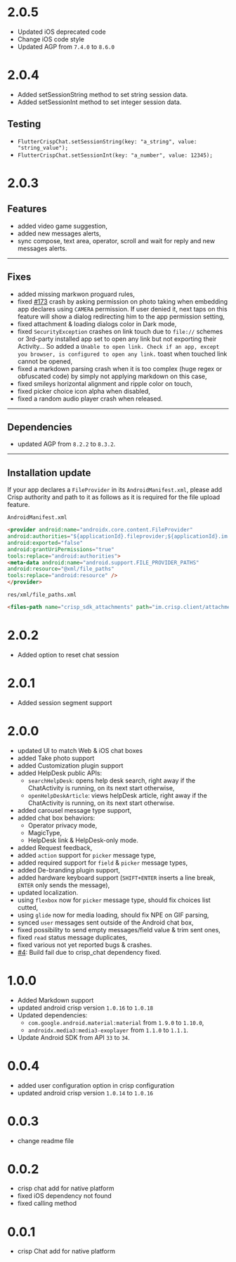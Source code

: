 # 2.0.5
* Updated iOS deprecated code
* Change iOS code style
* Updated AGP from `7.4.0` to `8.6.0`

# 2.0.4
* Added setSessionString method to set string session data.
* Added setSessionInt method to set integer session data.

Testing
---
* `FlutterCrispChat.setSessionString(key: "a_string", value: "string_value");`
* `FlutterCrispChat.setSessionInt(key: "a_number", value: 12345);`

# 2.0.3

Features
---
* added video game suggestion,
* added new messages alerts,
* sync compose, text area, operator, scroll and wait for reply and new messages alerts.
---
Fixes
---
* added missing markwon proguard rules,
* fixed [#173](https://github.com/crisp-im/crisp-sdk-android/issues/173) crash by asking permission on photo taking when embedding app declares using `CAMERA` permission. If user denied it, next taps on this feature will show a dialog redirecting him to the app permission setting,
* fixed attachment & loading dialogs color in Dark mode,
* fixed `SecurityException` crashes on link touch due to `file://` schemes or 3rd-party installed app set to open any link but not exporting their Activity... So added a `Unable to open link. Check if an app, except you browser, is configured to open any link.` toast when touched link cannot be opened,
* fixed a markdown parsing crash when it is too complex (huge regex or obfuscated code) by simply not applying markdown on this case,
* fixed smileys horizontal alignment and ripple color on touch,
* fixed picker choice icon alpha when disabled,
* fixed a random audio player crash when released.
---
Dependencies
---
* updated AGP from `8.2.2` to `8.3.2`.
---
Installation update
---
If your app declares a `FileProvider` in its `AndroidManifest.xml`, please add Crisp authority and path to it as follows as it is required for the file upload feature.

`AndroidManifest.xml`

```html
<provider android:name="androidx.core.content.FileProvider"
android:authorities="${applicationId}.fileprovider;${applicationId}.im.crisp.client.uploadfileprovider"
android:exported="false"
android:grantUriPermissions="true"
tools:replace="android:authorities">
<meta-data android:name="android.support.FILE_PROVIDER_PATHS"
android:resource="@xml/file_paths"
tools:replace="android:resource" />
</provider>
```

`res/xml/file_paths.xml`

```html
<files-path name="crisp_sdk_attachments" path="im.crisp.client/attachments/" />
```


# 2.0.2
* Added option to reset chat session

# 2.0.1
* Added session segment support

# 2.0.0

* updated UI to match Web & iOS chat boxes
* added Take photo support
* added Customization plugin support
* added HelpDesk public APIs:
  * `searchHelpDesk`: opens help desk search, right away if the ChatActivity is running, on its next start otherwise,
  * `openHelpDeskArticle`: views helpDesk article, right away if the ChatActivity is running, on its next start otherwise.
* added carousel message type support,
* added chat box behaviors:
  * Operator privacy mode,
  * MagicType,
  * HelpDesk link & HelpDesk-only mode.
* added Request feedback,
* added `action` support for `picker` message type,
* added required support for `field` & `picker` message types,
* added De-branding plugin support,
* added hardware keyboard support (`SHIFT+ENTER` inserts a line break, `ENTER` only sends the message),
* updated localization.
* using `flexbox` now for `picker` message type, should fix choices list cutted,
* using `glide` now for media loading, should fix NPE on GIF parsing,
* synced `user` messages sent outside of the Android chat box,
* fixed possibility to send empty messages/field value & trim sent ones,
* fixed `read` status message duplicates,
* fixed various not yet reported bugs & crashes.
* [#4](https://github.com/alamin-karno/flutter-crisp-chat/issues/4): Build fail due to crisp_chat dependency fixed.

# 1.0.0

* Added Markdown support
* updated android crisp version `1.0.16` to `1.0.18`
* Updated dependencies:
  * `com.google.android.material:material` from `1.9.0` to `1.10.0`,
  * `androidx.media3:media3-exoplayer` from `1.1.0` to `1.1.1`.
* Update Android SDK from API `33` to `34`.


# 0.0.4

* added user configuration option in crisp configuration
* updated android crisp version `1.0.14` to `1.0.16`

# 0.0.3

* change readme file

# 0.0.2

* crisp chat add for native platform
* fixed iOS dependency not found
* fixed calling method 


# 0.0.1

* crisp Chat add for native platform


